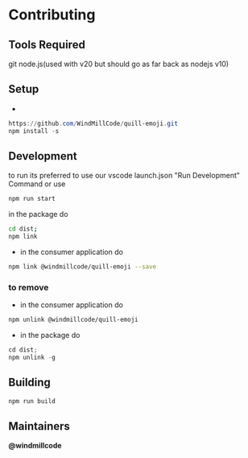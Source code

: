 # Contributing

## Tools Required
git
node.js(used with v20 but should go as far back as nodejs v10)
## Setup
*
```ps1
https://github.com/WindMillCode/quill-emoji.git
npm install -s
```

## Development

to run its preferred to use  our vscode launch.json "Run Development" Command or use
```sh
npm run start
```

in the package do
```sh
cd dist;
npm link
```

* in the consumer application do
```sh
npm link @windmillcode/quill-emoji --save
```

###  to remove
* in the consumer application do
```sh
npm unlink @windmillcode/quill-emoji
```

* in the package do
```ts
cd dist;
npm unlink -g
```


## Building

```sh
npm run build
```

## Maintainers

__@windmillcode__
